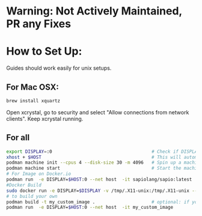 # Warning: Not Actively Maintained, PR any Fixes

# How to Set Up:

Guides should work easily for unix setups.

## For Mac OSX:

```bash
brew install xquartz
```

Open xcrystal, go to security and select "Allow connections from network
clients". Keep xcrystal running.

## For all

```bash
export DISPLAY=:0                                     # Check if DISPLAY is set locally before you do this.
xhost + $HOST                                         # This will automatically add entries for your computer. N.B. security considerations.
podman machine init --cpus 4 --disk-size 30 -m 4096   # Spin up a machine (here with 4gb ram, 30 GB disk... you can pick whatever)
podman machine start                                  # Start the machine
# For Image on Docker.io
podman run  -e DISPLAY=$HOST:0 --net host  -it sapiolang/sapio:latest
#Docker Build
sudo docker run -e DISPLAY=$DISPLAY -v /tmp/.X11-unix:/tmp/.X11-unix --net host -it polyd/sapio:8-8-23
# to build your own
podman build -t my_custom_image .                     # optional: if you want to build the image yourself
podman run  -e DISPLAY=$HOST:0 --net host  -it my_custom_image
```
